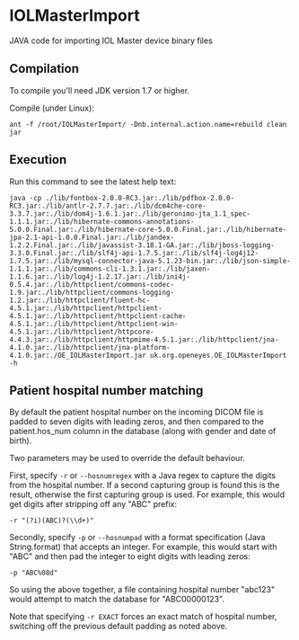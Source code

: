 # IOLMasterImport

JAVA code for importing IOL Master device binary files

## Compilation

To compile you'll need JDK version 1.7 or higher.

Compile (under Linux):
```
ant -f /root/IOLMasterImport/ -Dnb.internal.action.name=rebuild clean jar
```

## Execution

Run this command to see the latest help text:
```
java -cp ./lib/fontbox-2.0.0-RC3.jar:./lib/pdfbox-2.0.0-RC3.jar:./lib/antlr-2.7.7.jar:./lib/dcm4che-core-3.3.7.jar:./lib/dom4j-1.6.1.jar:./lib/geronimo-jta_1.1_spec-1.1.1.jar:./lib/hibernate-commons-annotations-5.0.0.Final.jar:./lib/hibernate-core-5.0.0.Final.jar:./lib/hibernate-jpa-2.1-api-1.0.0.Final.jar:./lib/jandex-1.2.2.Final.jar:./lib/javassist-3.18.1-GA.jar:./lib/jboss-logging-3.3.0.Final.jar:./lib/slf4j-api-1.7.5.jar:./lib/slf4j-log4j12-1.7.5.jar:./lib/mysql-connector-java-5.1.23-bin.jar:./lib/json-simple-1.1.1.jar:./lib/commons-cli-1.3.1.jar:./lib/jaxen-1.1.6.jar:./lib/log4j-1.2.17.jar:./lib/ini4j-0.5.4.jar:./lib/httpclient/commons-codec-1.9.jar:./lib/httpclient/commons-logging-1.2.jar:./lib/httpclient/fluent-hc-4.5.1.jar:./lib/httpclient/httpclient-4.5.1.jar:./lib/httpclient/httpclient-cache-4.5.1.jar:./lib/httpclient/httpclient-win-4.5.1.jar:./lib/httpclient/httpcore-4.4.3.jar:./lib/httpclient/httpmime-4.5.1.jar:./lib/httpclient/jna-4.1.0.jar:./lib/httpclient/jna-platform-4.1.0.jar:./OE_IOLMasterImport.jar uk.org.openeyes.OE_IOLMasterImport -h
```

## Patient hospital number matching

By default the patient hospital number on the incoming DICOM file is padded to seven digits with leading zeros, and then compared to the patient.hos_num column in the database (along with gender and date of birth).

Two parameters may be used to override the default behaviour.

First, specify `-r` or `--hosnumregex` with a Java regex to capture the digits from the hospital number. If a second capturing group is found this is the result, otherwise the first capturing group is used. For example, this would get digits after stripping off any "ABC" prefix:
```
-r "(?i)(ABC)?(\\d+)"
```

Secondly, specify `-p` or `--hosnumpad` with a format specification (Java String.format) that accepts an integer. For example, this would start with "ABC" and then pad the integer to eight digits with leading zeros:
```
-p "ABC%08d"
```

So using the above together, a file containing hospital number "abc123" would attempt to match the database for "ABC00000123".

Note that specifying `-r EXACT` forces an exact match of hospital number, switching off the previous default padding as noted above.

